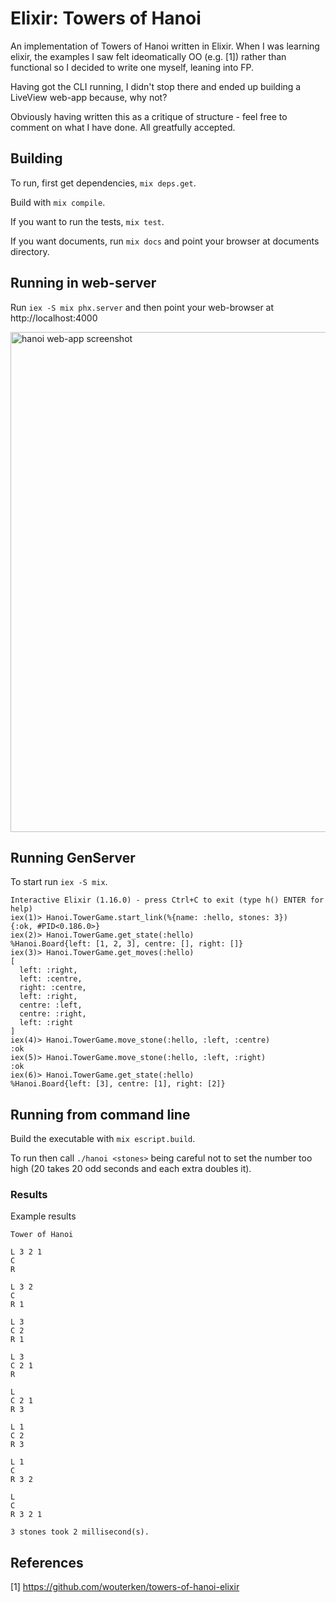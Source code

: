 # Elixir: Towers of Hanoi

An implementation of Towers of Hanoi written in Elixir. When I was learning
elixir, the examples I saw felt ideomatically OO (e.g. [1]) rather than 
functional so I decided to write one myself, leaning into FP.

Having got the CLI running, I didn't stop there and ended up building a 
LiveView web-app because, why not?

Obviously having written this as a critique of structure - feel free to comment on what I have done. All greatfully accepted.

## Building

To run, first get dependencies, ```mix deps.get```.  

Build with ```mix compile```.

If you want to run the tests, ```mix test```.

If you want documents, run ```mix docs``` and point your browser at documents
directory.

## Running in web-server

Run ```iex -S mix phx.server``` and then point your web-browser at http://localhost:4000

<img width="800" alt="hanoi web-app screenshot" src="https://garethwebber.github.io/elixir-tower-hanoi/web-view.jpg">

## Running GenServer

To start run ```iex -S mix```.

```
Interactive Elixir (1.16.0) - press Ctrl+C to exit (type h() ENTER for help)
iex(1)> Hanoi.TowerGame.start_link(%{name: :hello, stones: 3})
{:ok, #PID<0.186.0>}
iex(2)> Hanoi.TowerGame.get_state(:hello)
%Hanoi.Board{left: [1, 2, 3], centre: [], right: []}
iex(3)> Hanoi.TowerGame.get_moves(:hello)
[
  left: :right,
  left: :centre,
  right: :centre,
  left: :right,
  centre: :left,
  centre: :right,
  left: :right
]
iex(4)> Hanoi.TowerGame.move_stone(:hello, :left, :centre)
:ok
iex(5)> Hanoi.TowerGame.move_stone(:hello, :left, :right)
:ok
iex(6)> Hanoi.TowerGame.get_state(:hello)
%Hanoi.Board{left: [3], centre: [1], right: [2]}
```

## Running from command line

Build the executable with ```mix escript.build```.

To run then call ```./hanoi <stones>``` being careful not to set the
number too high (20 takes 20 odd seconds and each extra doubles it).

### Results

Example results

```
Tower of Hanoi

L 3 2 1
C
R

L 3 2
C
R 1

L 3
C 2
R 1

L 3
C 2 1
R

L
C 2 1
R 3

L 1
C 2
R 3

L 1
C
R 3 2

L
C
R 3 2 1

3 stones took 2 millisecond(s).
```

## References

[1] https://github.com/wouterken/towers-of-hanoi-elixir
